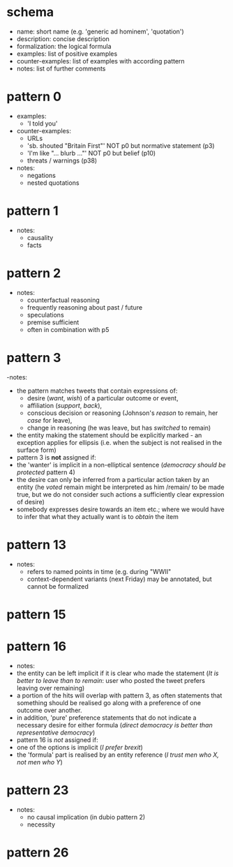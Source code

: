 # schema
- name: short name (e.g. 'generic ad hominem', 'quotation')
- description: concise description
- formalization: the logical formula
- examples: list of positive examples
- counter-examples: list of examples with according pattern
- notes: list of further comments
# pattern 0
- examples:
  - 'I told you'
- counter-examples:
  - URLs
  - 'sb. shouted "Britain First"' NOT p0 but normative statement (p3)
  - 'I'm like "… blurb …"' NOT p0 but belief (p10)
  - threats / warnings (p38)
- notes:
  - negations
  - nested quotations 
# pattern 1
- notes:
  - causality
  - facts
# pattern 2
- notes:
  - counterfactual reasoning
  - frequently reasoning about past / future
  - speculations
  - premise sufficient
  - often in combination with p5
# pattern 3
-notes:
 - the pattern matches tweets that contain expressions of:
   - desire (*want*, *wish*) of a particular outcome or event,
   - affiliation (*support*, *back*),
   - conscious decision or reasoning (Johnson's *reason* to remain, her *case* for leave),
   - change in reasoning (he was leave, but has *switched* to remain)
 - the entity making the statement should be explicitly marked - an exception applies for ellipsis (i.e. when the subject is not realised in the surface form)
 - pattern 3 is **not** assigned if:
  - the 'wanter' is implicit in a non-elliptical sentence (*democracy should be protected* pattern 4)
  - the desire can only be inferred from a particular action taken by an entity (he *voted* remain might be interpreted as him /remain/ to be made true, but we do not consider such actions a sufficiently clear expression of desire)
  - somebody expresses desire towards an item etc.; where we would have to infer that what they actually want is to *obtain* the item
# pattern 13
- notes:
  - refers to named points in time (e.g. during "WWII"
  - context-dependent variants (next Friday) may be annotated, but cannot be formalized
# pattern 15

# pattern 16
- notes:
 - the entity can be left implicit if it is clear who made the statement (*It is better to leave than to remain*: user who posted the tweet prefers leaving over remaining)
 - a portion of the hits will overlap with pattern 3, as often statements that something should be realised go along with a preference of one outcome over another.
 - in addition, 'pure' preference statements that do not indicate a necessary desire for either formula (*direct democracy is better than representative democracy*)
 - pattern 16 is *not* assigned if:
  - one of the options is implicit (*I prefer brexit*)
  - the 'formula' part is realised by an entity reference (*I trust men who X, not men who Y*)
# pattern 23
- notes:
  - no causal implication (in dubio pattern 2)
  - necessity
# pattern 26

